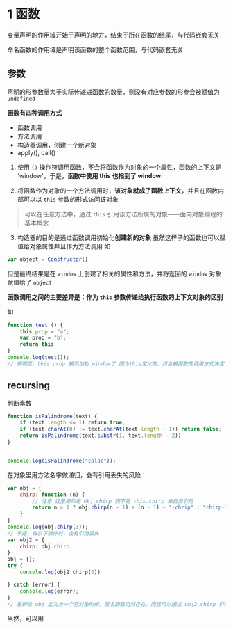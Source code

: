 # 1 函数
变量声明的作用域开始于声明的地方，结束于所在函数的结尾，与代码嵌套无关

命名函数的作用域是声明该函数的整个函数范围，与代码嵌套无关

## 参数
声明的形参数量大于实际传递进函数的数量，则没有对应参数的形参会被赋值为 `undefined`

**函数有四种调用方式**
- 函数调用
- 方法调用
- 构造器调用，创建一个新对象
- apply(), call()

1. 使用 `()` 操作符调用函数，不会将函数作为对象的一个属性，函数的上下文是 'window'，于是，**函数中使用 this 也指到了 window**

2. 将函数作为对象的一个方法调用时，**该对象就成了函数上下文**，并且在函数内部可以以 `this` 参数的形式访问该对象

> 可以在任意方法中，通过 `this` 引用该方法所属的对象——面向对象编程的基本概念

3. 构造器的目的是通过函数调用初始化**创建新的对象**
虽然这样子的函数也可以赋值给对象属性并且作为方法调用
如
```js
var object = Constructor()
```
但是最终结果是在 `window` 上创建了相关的属性和方法，并将返回的 `window` 对象赋值给了 `object`


**函数调用之间的主要差异是：作为 `this` 参数传递给执行函数的上下文对象的区别**

如
```js
function test () {
    this.prop = "a";
    var prop = "b";
    return this
}
console.log(test());
// 很明显，this.prop 被添加到 window了 因为this定义的，只会被函数的调用方式决定！！！
```

## recursing

判断素数
```js
function isPalindrome(text) {
    if (text.length <= 1) return true;
    if (text.charAt(0) != text.charAt(text.length - 1)) return false;
    return isPalindrome(text.substr(1, text.length - 2))
}


console.log(isPalindrome("calac"));
```

在对象里用方法名字做递归，会有引用丢失的风险：
```js
var obj = {
    chirp: function (n) {
        // 注意 这里用的是 obj.chirp 而不是 this.chirp 来自我引用
        return n > 1 ? obj.chirp(n - 1) + (n - 1) + "-chrip" : "chirp-1\n"
    }
}
console.log(obj.chirp(3));
// 于是，做以下操作时，会有引用丢失
var obj2 = {
    chirp: obj.chirp
}
obj = {};
try {
    console.log(obj2.chirp(3))

} catch (error) {
    console.log(error);
}
// 重新给 obj 定义为一个空对象时候，匿名函数仍然存在，而且可以通过 obj2.chirp 引用，但是 obj.chirp 属性已经没有了，而这个函数是通过原来的 obj.chirp 进行递归自我调用的，所以会报错
```
当然，可以用 

```js

```

```js

```

```js

```
